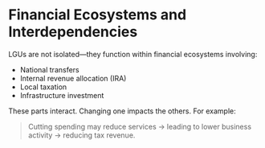 # Financial Ecosystems and Interdependencies

LGUs are not isolated—they function within financial ecosystems involving:

- National transfers
- Internal revenue allocation (IRA)
- Local taxation
- Infrastructure investment

These parts interact. Changing one impacts the others. For example:

> Cutting spending may reduce services → leading to lower business activity → reducing tax revenue.
